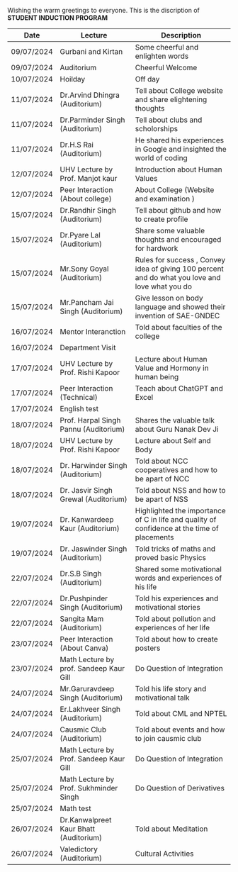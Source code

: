 Wishing the warm greetings to everyone.
This is the discription of ****STUDENT INDUCTION PROGRAM**** 

| Date | Lecture | Description |
| ----------- | ----------- | ----------- | 
| 09/07/2024 | Gurbani and Kirtan | Some cheerful and enlighten words |
| 09/07/2024 | Auditorium | Cheerful Welcome |
| 10/07/2024 | Hoilday | Off day|
| 11/07/2024 | Dr.Arvind Dhingra (Auditorium) | Tell about College website and share elightening thoughts |
| 11/07/2024 | Dr.Parminder Singh (Auditorium) | Tell about clubs and scholorships |
| 11/07/2024 | Dr.H.S Rai (Auditorium) | He shared his experiences in Google and insighted the world of coding |
| 12/07/2024 | UHV Lecture by Prof. Manjot kaur | Introduction about Human Values |
| 12/07/2024 | Peer Interaction (About college) | About College (Website and examination ) |
| 15/07/2024 | Dr.Randhir Singh (Auditorium) | Tell about github and how to create profile |
| 15/07/2024 | Dr.Pyare Lal (Auditorium) | Share some valuable thoughts and encouraged for hardwork |
| 15/07/2024 | Mr.Sony Goyal (Auditorium) | Rules for success , Convey idea of giving 100 percent and do what you love and love what you do |
| 15/07/2024 | Mr.Pancham Jai Singh (Auditorium) | Give lesson on body language and showed their invention of SAE-GNDEC |
| 16/07/2024 | Mentor Interanction | Told about faculties of the college |
| 16/07/2024 | Department Visit | |
| 17/07/2024 | UHV Lecture by Prof. Rishi Kapoor | Lecture about Human Value and Hormony in human being |
| 17/07/2024 | Peer Interaction (Technical) | Teach about ChatGPT and Excel |
| 17/07/2024 | English test | |
| 18/07/2024 | Prof. Harpal Singh Pannu (Auditorium) | Shares the valuable talk about Guru Nanak Dev Ji |
| 18/07/2024 | UHV Lecture by Prof. Rishi Kapoor | Lecture about Self and Body |
| 18/07/2024 | Dr. Harwinder Singh (Auditorium) | Told about NCC cooperatives and how to be apart of NCC |
| 18/07/2024 | Dr. Jasvir Singh Grewal (Auditorium) | Told about NSS and how to be apart of NSS |
| 19/07/2024 | Dr. Kanwardeep Kaur (Auditorium) | Highlighted the importance of C in life and quality of confidence at the time of placements |
| 19/07/2024 | Dr. Jaswinder Singh (Auditorium) | Told tricks of maths and proved basic Physics |
| 22/07/2024 | Dr.S.B Singh (Auditorium) | Shared some motivational words and experiences of his life |
| 22/07/2024 | Dr.Pushpinder Singh (Auditorium) | Told his experiences and motivational stories |
| 22/07/2024 | Sangita Mam (Auditorium) | Told about pollution and experiences of her life |
| 23/07/2024 | Peer Interaction (About Canva) | Told about how to create posters  | 
| 23/07/2024 | Math Lecture by prof. Sandeep Kaur Gill | Do Question of Integration |
| 24/07/2024 | Mr.Garuravdeep Singh (Auditorium) | Told his life story and motivational talk |
| 24/07/2024 | Er.Lakhveer Singh (Auditorium) | Told about CML and NPTEL |
| 24/07/2024 | Causmic Club (Auditorium) | Told about events and how to join causmic club |
| 25/07/2024 | Math Lecture by Prof. Sandeep Kaur Gill | Do Question of Integration |
| 25/07/2024 | Math Lecture by Prof. Sukhminder Singh | Do Question of Derivatives |
| 25/07/2024 | Math test | |
| 26/07/2024 | Dr.Kanwalpreet Kaur Bhatt (Auditorium) | Told about Meditation |
| 26/07/2024 | Valedictory (Auditorium) | Cultural Activities |
